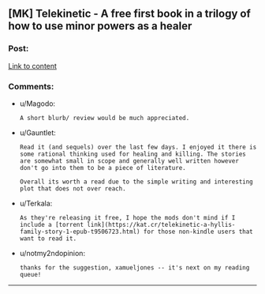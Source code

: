 ## [MK] Telekinetic - A free first book in a trilogy of how to use minor powers as a healer

### Post:

[Link to content](http://www.amazon.com/Telekinetic-Hyllis-family-story-1-ebook/dp/B00LQZ7SZS)

### Comments:

- u/Magodo:
  ```
  A short blurb/ review would be much appreciated.
  ```

- u/Gauntlet:
  ```
  Read it (and sequels) over the last few days. I enjoyed it there is some rational thinking used for healing and killing. The stories are somewhat small in scope and generally well written however don't go into them to be a piece of literature.

  Overall its worth a read due to the simple writing and interesting plot that does not over reach.
  ```

- u/Terkala:
  ```
  As they're releasing it free, I hope the mods don't mind if I include a [torrent link](https://kat.cr/telekinetic-a-hyllis-family-story-1-epub-t9506723.html) for those non-kindle users that want to read it.
  ```

- u/notmy2ndopinion:
  ```
  thanks for the suggestion, xamueljones -- it's next on my reading queue!
  ```

---

